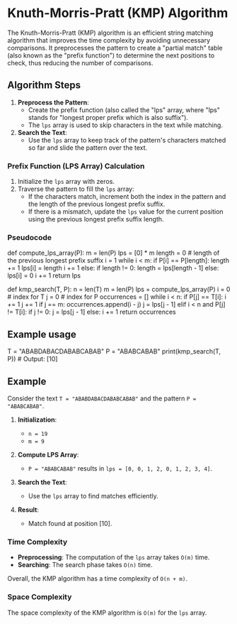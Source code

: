 # Knuth-Morris-Pratt (KMP) Algorithm

The Knuth-Morris-Pratt (KMP) algorithm is an efficient string matching algorithm that improves the time complexity by avoiding unnecessary comparisons. It preprocesses the pattern to create a "partial match" table (also known as the "prefix function") to determine the next positions to check, thus reducing the number of comparisons.

## Algorithm Steps

1. **Preprocess the Pattern**:
   - Create the prefix function (also called the "lps" array, where "lps" stands for "longest proper prefix which is also suffix").
   - The `lps` array is used to skip characters in the text while matching.
2. **Search the Text**:
   - Use the `lps` array to keep track of the pattern's characters matched so far and slide the pattern over the text.

### Prefix Function (LPS Array) Calculation

1. Initialize the `lps` array with zeros.
2. Traverse the pattern to fill the `lps` array:
   - If the characters match, increment both the index in the pattern and the length of the previous longest prefix suffix.
   - If there is a mismatch, update the `lps` value for the current position using the previous longest prefix suffix length.

### Pseudocode

def compute_lps_array(P):
    m = len(P)
    lps = [0] * m
    length = 0  # length of the previous longest prefix suffix
    i = 1
    while i < m:
        if P[i] == P[length]:
            length += 1
            lps[i] = length
            i += 1
        else:
            if length != 0:
                length = lps[length - 1]
            else:
                lps[i] = 0
                i += 1
    return lps

def kmp_search(T, P):
    n = len(T)
    m = len(P)
    lps = compute_lps_array(P)
    i = 0  # index for T
    j = 0  # index for P
    occurrences = []
    while i < n:
        if P[j] == T[i]:
            i += 1
            j += 1
        if j == m:
            occurrences.append(i - j)
            j = lps[j - 1]
        elif i < n and P[j] != T[i]:
            if j != 0:
                j = lps[j - 1]
            else:
                i += 1
    return occurrences

## Example usage

T = "ABABDABACDABABCABAB"
P = "ABABCABAB"
print(kmp_search(T, P))  # Output: [10]

## Example

Consider the text `T = "ABABDABACDABABCABAB"` and the pattern `P = "ABABCABAB"`.

1. **Initialization**:
   - `n = 19`
   - `m = 9`

2. **Compute LPS Array**:
   - `P = "ABABCABAB"` results in `lps = [0, 0, 1, 2, 0, 1, 2, 3, 4]`.

3. **Search the Text**:
   - Use the `lps` array to find matches efficiently.

4. **Result**:
   - Match found at position [10].

### Time Complexity

- **Preprocessing**: The computation of the `lps` array takes `O(m)` time.
- **Searching**: The search phase takes `O(n)` time.

Overall, the KMP algorithm has a time complexity of `O(n + m)`.

### Space Complexity

The space complexity of the KMP algorithm is `O(m)` for the `lps` array.
